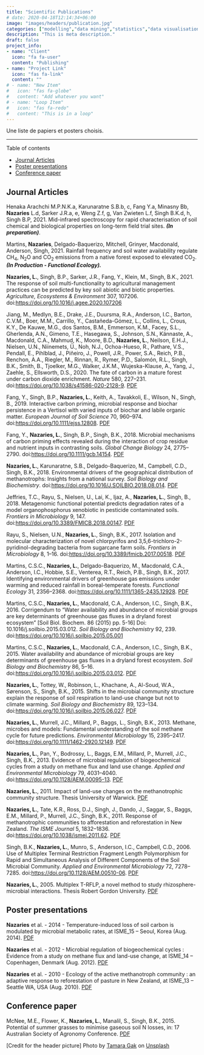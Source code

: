 ```yaml
---
title: "Scientific Publications"
# date: 2020-04-18T12:14:34+06:00
image: "images/headers/publication.jpg"
categories: ["modelling","data mining","statistics","data visualisation","Machine learning","dashboard"]
description: "This is meta description."
draft: false
project_info:
- name: "Client"
  icon: "fa fa-user"
  content: "Publishing"
- name: "Project Link"
  icon: "fas fa-link"
  content: ""
# - name: "New Item"
#   icon: "fas fa-globe"
#   content: "Add whatever you want"
# - name: "Loop Item"
#   icon: "fas fa-redo"
#   content: "This is in a loop"
---
```


Une liste de papiers et posters choisis.

---

Table of contents

- [Journal Articles](#journal-articles)
- [Poster presentations](#poster-presentations)
- [Conference paper](#conference-paper)

## Journal Articles

Henaka Arachchi M.P.N.K.a, Karunaratne S.B.b, c, Fang Y.a, Minasny Bb, **Nazaries** L.d, Sarker J.R.a, e, Weng Z.f, g, Van Zwieten L.f, Singh B.K.d, h, Singh B.P, 2021. Mid-infrared spectroscopy for rapid characterisation of soil chemical and biological properties on long-term field trial sites. ***(In preparation)***.

Martins, **Nazaries**, Delgado-Baquerizo, Mitchell, Grinyer, Macdonald, Anderson, Singh, 2021. Rainfall frequency and soil water availability regulate CH<sub>4</sub>, N<sub>2</sub>O and CO<sub>2</sub> emissions from a native forest exposed to elevated CO<sub>2</sub>. ***(In Production - Functional Ecology).***

**Nazaries, L.**, Singh, B.P., Sarker, J.R., Fang, Y., Klein, M., Singh, B.K., 2021. The response of soil multi-functionality to agricultural management practices can be predicted by key soil abiotic and biotic properties. *Agriculture, Ecosystems & Environment* 307, 107206. doi:<https://doi.org/10.1016/j.agee.2020.107206>

Jiang, M., Medlyn, B.E., Drake, J.E., Duursma, R.A., Anderson, I.C., Barton, C.V.M., Boer, M.M., Carrillo, Y., Castañeda-Gómez, L., Collins, L., Crous, K.Y., De Kauwe, M.G., dos Santos, B.M., Emmerson, K.M., Facey, S.L., Gherlenda, A.N., Gimeno, T.E., Hasegawa, S., Johnson, S.N., Kännaste, A., Macdonald, C.A., Mahmud, K., Moore, B.D., **Nazaries, L.**, Neilson, E.H.J., Nielsen, U.N., Niinemets, Ü., Noh, N.J., Ochoa-Hueso, R., Pathare, V.S., Pendall, E., Pihlblad, J., Piñeiro, J., Powell, J.R., Power, S.A., Reich, P.B., Renchon, A.A., Riegler, M., Rinnan, R., Rymer, P.D., Salomón, R.L., Singh, B.K., Smith, B., Tjoelker, M.G., Walker, J.K.M., Wujeska-Klause, A., Yang, J., Zaehle, S., Ellsworth, D.S., 2020. The fate of carbon in a mature forest under carbon dioxide enrichment. *Nature* 580, 227–231. doi:<https://doi.org/10.1038/s41586-020-2128-9>. [PDF](/documents/scientific_publications/Jiang_et_al_2020.pdf "Jiang et al. 2020")

Fang, Y., Singh, B.P., **Nazaries, L.**, Keith, A., Tavakkoli, E., Wilson, N., Singh, B., 2019. Interactive carbon priming, microbial response and biochar persistence in a Vertisol with varied inputs of biochar and labile organic matter. *European Journal of Soil Science* 70, 960–974. doi:<https://doi.org/10.1111/ejss.12808>. [PDF](/documents/scientific_publications/Fang_et_al_2019.pdf "Fang et al. 2019")

Fang, Y., **Nazaries, L.**, Singh, B.P., Singh, B.K., 2018. Microbial mechanisms of carbon priming effects revealed during the interaction of crop residue and nutrient inputs in contrasting soils. *Global Change Biology* 24, 2775–2790. doi:<https://doi.org/10.1111/gcb.14154>. [PDF](/documents/scientific_publications/Fang_et_al_2018.pdf "Faang et al. 2018")

**Nazaries, L.**, Karunaratne, S.B., Delgado-Baquerizo, M., Campbell, C.D., Singh, B.K., 2018. Environmental drivers of the geographical distribution of methanotrophs: Insights from a national survey. *Soil Biology and Biochemistry*. doi:<https://doi.org/10.1016/J.SOILBIO.2018.08.014>. [PDF](/documents/scientific_publications/Nazaries_et_al_2018.pdf "Nazaries et al. 2018")

Jeffries, T.C., Rayu, S., Nielsen, U., Lai, K., Ijaz, A., **Nazaries, L.**, Singh, B., 2018. Metagenomic functional potential predicts degradation rates of a model organophosphorus xenobiotic in pesticide contaminated soils. *Frontiers in Microbiology* 9, 147. doi:<https://doi.org/10.3389/FMICB.2018.00147>. [PDF](/documents/scientific_publications/Jeffries_et_al_2018.pdf "Jeffries et al. 2018")

Rayu, S., Nielsen, U.N., **Nazaries, L.**, Singh, B.K., 2017. Isolation and molecular characterization of novel chlorpyrifos and 3,5,6-trichloro-2-pyridinol-degrading bacteria from sugarcane farm soils. *Frontiers in Microbiology* 8, 1–16. doi:<https://doi.org/10.3389/fmicb.2017.00518>. [PDF](/documents/scientific_publications/Rayu_et_al_2017.pdf "Rayu et al. 2017")

Martins, C.S.C., **Nazaries, L.**, Delgado-Baquerizo, M., Macdonald, C.A., Anderson, I.C., Hobbie, S.E., Venterea, R.T., Reich, P.B., Singh, B.K., 2017. Identifying environmental drivers of greenhouse gas emissions under warming and reduced rainfall in boreal-temperate forests. *Functional Ecology* 31, 2356–2368. doi:<https://doi.org/10.1111/1365-2435.12928>. [PDF](/documents/scientific_publications/Martins_et_al_2017.pdf "Martins et al. 2017")

Martins, C.S.C., **Nazaries, L.**, Macdonald, C.A., Anderson, I.C., Singh, B.K., 2016. Corrigendum to “Water availability and abundance of microbial groups are key determinants of greenhouse gas fluxes in a dryland forest ecosystem” [Soil Biol. Biochem. 86 (2015) pp. 5-16] Doi: 10.1016/j.soilbio.2015.03.012. *Soil Biology and Biochemistry* 92, 239. doi:<https://doi.org/10.1016/j.soilbio.2015.05.001>

Martins, C.S.C., **Nazaries, L.**, Macdonald, C.A., Anderson, I.C., Singh, B.K., 2015. Water availability and abundance of microbial groups are key determinants of greenhouse gas fluxes in a dryland forest ecosystem. *Soil Biology and Biochemistry* 86, 5–16. doi:<https://doi.org/10.1016/j.soilbio.2015.03.012>. [PDF](/documents/scientific_publications/Martins_et_al_2015.pdf "Martins et al. 2015")

**Nazaries, L.**, Tottey, W., Robinson, L., Khachane, A., Al-Soud, W.A., Sørenson, S., Singh, B.K., 2015. Shifts in the microbial community structure explain the response of soil respiration to land-use change but not to climate warming. *Soil Biology and Biochemistry* 89, 123–134. doi:<https://doi.org/10.1016/j.soilbio.2015.06.027>. [PDF](/documents/scientific_publications/Nazaries_et_al_2015.pdf "Nazaries et al. 2015")

**Nazaries, L.**, Murrell, J.C., Millard, P., Baggs, L., Singh, B.K., 2013. Methane, microbes and models: Fundamental understanding of the soil methane cycle for future predictions. *Environmental Microbiology* 15, 2395–2417. doi:<https://doi.org/10.1111/1462-2920.12149>. [PDF](/documents/scientific_publications/Nazaries_et_al_2013b.pdf "Nazaries et al. 2013")

**Nazaries, L.**, Pan, Y., Bodrossy, L., Baggs, E.M., Millard, P., Murrell, J.C., Singh, B.K., 2013. Evidence of microbial regulation of biogeochemical cycles from a study on methane flux and land use change. *Applied and Environmental Microbiology* 79, 4031–4040. doi:<https://doi.org/10.1128/AEM.00095-13>. [PDF](/documents/scientific_publications/Nazaries_et_al_2013a.pdf "Nazaries et al. 2013")

**Nazaries, L.**, 2011. Impact of land-use changes on the methanotrophic community structure. Thesis University of Warwick. [PDF](/documents/scientific_publications/Nazaries_2011.pdf "Nazaries 2011")

**Nazaries, L.**, Tate, K.R., Ross, D.J., Singh, J., Dando, J., Saggar, S., Baggs, E.M., Millard, P., Murrell, J.C., Singh, B.K., 2011. Response of methanotrophic communities to afforestation and reforestation in New Zealand. *The ISME Journal* 5, 1832–1836. doi:<https://doi.org/10.1038/ismej.2011.62>. [PDF](/documents/scientific_publications/Nazaries_et_al_2011.pdf "Nazaries et al. 2011")

Singh, B.K., **Nazaries, L.**, Munro, S., Anderson, I.C., Campbell, C.D., 2006. Use of Multiplex Terminal Restriction Fragment Length Polymorphism for Rapid and Simultaneous Analysis of Different Components of the Soil Microbial Community. *Applied and Environmental Microbiology* 72, 7278–7285. doi:<https://doi.org/10.1128/AEM.00510-06>. [PDF](/documents/scientific_publications/Singh_et_al_2006.pdf "Singh et al. 2006")

**Nazaries, L.**, 2005. Multiplex T-RFLP, a novel method to study rhizosphere-microbial interactions. Thesis Robert Gordon University. [PDF](/documents/scientific_publications/Nazaries_2005.pdf "Nazaries 2005")

## Poster presentations

**Nazaries** et al. - 2014 - Temperature-induced loss of soil carbon is modulated by microbial metabolic rates, at ISME_15 – Seoul, Korea (Aug. 2014). [PDF](/documents/scientific_publications/Nazaries_et_al_2014_ISME_15.pdf "Nazaries et al. 2014")

**Nazaries** et al. - 2012 - Microbial regulation of biogeochemical cycles : Evidence from a study on methane flux and land-use change, at ISME_14 – Copenhagen, Denmark (Aug. 2012). [PDF](/documents/scientific_publications/Nazaries_et_al_2012_ISME_14.pdf "Nazaries et al. 2012")

**Nazaries** et al. - 2010 - Ecology of the active methanotroph community : an adaptive response to reforestation of pasture in New Zealand, at ISME_13 – Seattle WA, USA (Aug. 2010). [PDF](/documents/scientific_publications/Nazaries_et_al_2010_ISME_13.pdf "Nazaries et al. 2010")

## Conference paper

McNee, M.E., Flower, K., **Nazaries, L.**, Manalil, S., Singh, B.K., 2015. Potential of summer grasses to minimise gaseous soil N losses, in: 17 Australian Society of Agronomy Conference. [PDF](/documents/scientific_publications/McNee_et_al_2015.pdf "McNee et al. 2015")

<!-- credits -->
[Credit for the header picture] Photo by <a href="https://unsplash.com/@tamara_photography?utm_source=unsplash&utm_medium=referral&utm_content=creditCopyText">Tamara Gak</a> on <a href="https://unsplash.com/s/photos/publication?utm_source=unsplash&utm_medium=referral&utm_content=creditCopyText">Unsplash</a>
